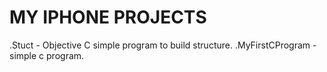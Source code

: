 # MY IPHONE PROJECTS

.Stuct - Objective C simple program to build structure.
.MyFirstCProgram - simple c program.

